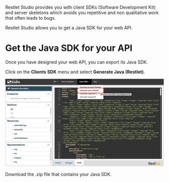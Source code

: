 Restlet Studio provides you with client SDKs (Software Development Kit) and server skeletons which avoids you repetitive and non qualitative work that often leads to bugs.  

Restlet Studio allows you to get a Java SDK for your web API.

# Get the Java SDK for your API

Once you have designed your web API, you can export its Java SDK.

Click on the **Clients SDK** menu and select **Generate Java (Restlet)**.

![Java](images/java.jpg "Java")

Download the .zip file that contains your Java SDK.
